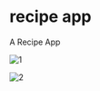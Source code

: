 # recipe app

A Recipe App

![1](https://user-images.githubusercontent.com/77003100/177797480-b681ec54-2994-4012-af21-8da0b12472b3.png)

![2](https://user-images.githubusercontent.com/77003100/177797457-d29e0bd3-bd0f-4068-bfb4-ad932eb7e7bf.png) 
